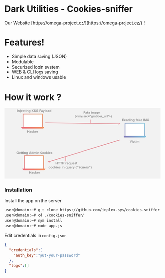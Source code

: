# Dark Utilities - Cookies-sniffer

Our Website [https://omega-project.cz/](https://omega-project.cz/) !

# Features!

  - Simple data saving (JSON)
  - Modulable
  - Securized login system
  - WEB & CLI logs saving
  - Linux and windows usable

# How it work ?
![alt text](https://github.com/inplex-sys/cookies-sniffer/blob/main/img/cookies-sniffer.jpg?raw=true)

### Installation

Install the app on the server
```sh
user@domain:~# git clone https://github.com/inplex-sys/cookies-sniffer.git
user@domain:~# cd ./cookies-sniffer/
user@domain:~# npm install
user@domain:~# node app.js
```

Edit credentials in `config.json`
```json
{
  "credentials":{
    "auth_key":"put-your-password"
  },
  "logs":[]
}
```
